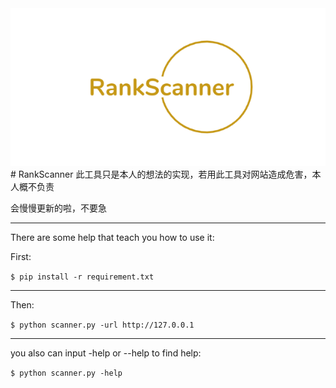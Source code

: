 <div align="center">
<img src="./Others/img/logo.png">
</div>
# RankScanner
此工具只是本人的想法的实现，若用此工具对网站造成危害，本人概不负责

会慢慢更新的啦，不要急

---
There are some help that teach you how to use it:

First:

`$ pip install -r requirement.txt`

---

Then:

`$ python scanner.py -url http://127.0.0.1`

---

you also can input -help or --help to find help:

`$ python scanner.py -help`


